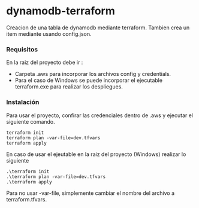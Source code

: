 # dynamodb-terraform

Creacion de una tabla de dynamodb mediante terraform.
Tambien crea un item mediante usando config.json. 

### Requisitos

En la raiz del proyecto debe ir : 

- Carpeta .aws para incorporar los archivos config y credentials.
- Para el caso de Windows se puede incorporar el ejecutable terraform.exe para realizar los despliegues. 
### Instalación

Para usar el proyecto, confirar las credenciales dentro de .aws y ejecutar el siguiente comando.

```
terraform init
terraform plan -var-file=dev.tfvars
terraform apply
```
En caso de usar el ejeutable en la raiz del proyecto (Windows) realizar lo siguiente
```
.\terraform init
.\terraform plan -var-file=dev.tfvars
.\terraform apply
```

Para no usar -var-file, simplemente cambiar el nombre del archivo a terraform.tfvars.


